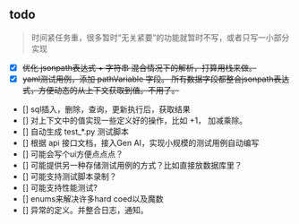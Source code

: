 ## todo
> 时间紧任务重，很多暂时“无关紧要”的功能就暂时不写，或者只写一小部分实现 
- [x] ~~优化 jsonpath表达式 + 字符串 混合情况下的解析，打算用栈来做。~~
- [x] ~~yaml测试用例，添加 pathVariable 字段。 所有数据字段都整合jsonpath表达式，方便动态的从上下文获取到值。不用了。~~
- [] sql插入，删除，查询，更新执行后，获取结果
- [] 对上下文中的值实现一些定义好的操作，比如 +1， 加减乘除。
- [] 自动生成 test_*.py 测试脚本
- [] 根据 api 接口文档，接入Gen AI，实现小规模的测试用例自动编写
- [] 可能会写个ui方便点点点？
- [] 可能提供另一种存储测试用例的方式？比如直接放数据库里？
- [] 可能支持测试脚本录制？
- [] 可能支持性能测试?
- [] enums来解决许多hard coed以及魔数
- [] 异常的定义。并整合日志，通知。
